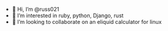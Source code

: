 - 👋 Hi, I’m @russ021
- 👀 I’m interested in ruby, python, Django, rust
- 💞️ I’m looking to collaborate on an eliquid calculator for linux
<!---
russ021/russ021 is a ✨ special ✨ repository because its `README.md` (this file) appears on your GitHub profile.
You can click the Preview link to take a look at your changes.
--->
